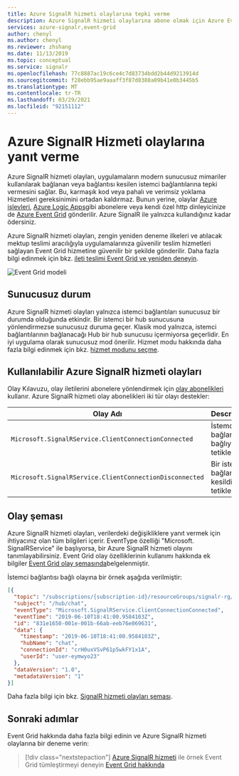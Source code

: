 ```yaml
---
title: Azure SignalR hizmeti olaylarına tepki verme
description: Azure SignalR hizmeti olaylarına abone olmak için Azure Event Grid kullanın. Diğer aşağı akış Hizmetleri bu olaylar tarafından tetiklenebilir.
services: azure-signalr,event-grid
author: chenyl
ms.author: chenyl
ms.reviewer: zhshang
ms.date: 11/13/2019
ms.topic: conceptual
ms.service: signalr
ms.openlocfilehash: 77c8887ac19c6ce4c7d83734bdd2b44d9213914d
ms.sourcegitcommit: f28ebb95ae9aaaff3f87d8388a09b41e0b3445b5
ms.translationtype: MT
ms.contentlocale: tr-TR
ms.lasthandoff: 03/29/2021
ms.locfileid: "92151112"
---
```

# <a name="reacting-to-azure-signalr-service-events"></a>Azure SignalR Hizmeti olaylarına yanıt verme

Azure SignalR hizmeti olayları, uygulamaların modern sunucusuz mimariler kullanılarak bağlanan veya bağlantısı kesilen istemci bağlantılarına tepki vermesini sağlar. Bu, karmaşık kod veya pahalı ve verimsiz yoklama Hizmetleri gereksinimini ortadan kaldırmaz.  Bunun yerine, olaylar [Azure işlevleri](https://azure.microsoft.com/services/functions/), [Azure Logic Apps](https://azure.microsoft.com/services/logic-apps/)gibi abonelere veya kendi özel http dinleyicinize de [Azure Event Grid](https://azure.microsoft.com/services/event-grid/) gönderilir. Azure SignalR ile yalnızca kullandığınız kadar ödersiniz.

Azure SignalR hizmeti olayları, zengin yeniden deneme ilkeleri ve atılacak mektup teslimi aracılığıyla uygulamalarınıza güvenilir teslim hizmetleri sağlayan Event Grid hizmetine güvenilir bir şekilde gönderilir. Daha fazla bilgi edinmek için bkz. [ileti teslimi Event Grid ve yeniden deneyin](../event-grid/delivery-and-retry.md).

![Event Grid modeli](/azure/event-grid/media/overview/functional-model.png)

## <a name="serverless-state"></a>Sunucusuz durum
Azure SignalR hizmeti olayları yalnızca istemci bağlantıları sunucusuz bir durumda olduğunda etkindir. Bir istemci bir hub sunucusuna yönlendirmezse sunucusuz duruma geçer. Klasik mod yalnızca, istemci bağlantılarının bağlanacağı Hub bir hub sunucusu içermiyorsa geçerlidir. En iyi uygulama olarak sunucusuz mod önerilir. Hizmet modu hakkında daha fazla bilgi edinmek için bkz. [hizmet modunu seçme](https://github.com/Azure/azure-signalr/blob/dev/docs/faq.md#what-is-the-meaning-of-service-mode-defaultserverlessclassic-how-can-i-choose).

## <a name="available-azure-signalr-service-events"></a>Kullanılabilir Azure SignalR hizmeti olayları
Olay Kılavuzu, olay iletilerini abonelere yönlendirmek için [olay abonelikleri](../event-grid/concepts.md#event-subscriptions) kullanır. Azure SignalR hizmeti olay abonelikleri iki tür olayı destekler:  

|Olay Adı|Description|
|----------|-----------|
|`Microsoft.SignalRService.ClientConnectionConnected`|İstemci bağlantısı bağlıyken tetiklenir.|
|`Microsoft.SignalRService.ClientConnectionDisconnected`|Bir istemci bağlantısı kesildiğinde tetiklenir.|

## <a name="event-schema"></a>Olay şeması
Azure SignalR hizmeti olayları, verilerdeki değişikliklere yanıt vermek için ihtiyacınız olan tüm bilgileri içerir. EventType özelliği "Microsoft. SignalRService" ile başlıyorsa, bir Azure SignalR hizmeti olayını tanımlayabilirsiniz. Event Grid olay özelliklerinin kullanımı hakkında ek bilgiler [Event Grid olay şemasında](../event-grid/event-schema.md)belgelenmiştir.  

İstemci bağlantısı bağlı olayına bir örnek aşağıda verilmiştir:
```json
[{
  "topic": "/subscriptions/{subscription-id}/resourceGroups/signalr-rg/providers/Microsoft.SignalRService/SignalR/signalr-resource",
  "subject": "/hub/chat",
  "eventType": "Microsoft.SignalRService.ClientConnectionConnected",
  "eventTime": "2019-06-10T18:41:00.9584103Z",
  "id": "831e1650-001e-001b-66ab-eeb76e069631",
  "data": {
    "timestamp": "2019-06-10T18:41:00.9584103Z",
    "hubName": "chat",
    "connectionId": "crH0uxVSvP61p5wkFY1x1A",
    "userId": "user-eymwyo23"
  },
  "dataVersion": "1.0",
  "metadataVersion": "1"
}]
```

Daha fazla bilgi için bkz. [SignalR hizmeti olayları şeması](../event-grid/event-schema-azure-signalr.md).

## <a name="next-steps"></a>Sonraki adımlar

Event Grid hakkında daha fazla bilgi edinin ve Azure SignalR hizmeti olaylarına bir deneme verin:

> [!div class="nextstepaction"]
> [Azure SignalR hizmeti](./signalr-howto-event-grid-integration.md) 
>  ile örnek Event Grid tümleştirmeyi deneyin [Event Grid hakkında](../event-grid/overview.md)
